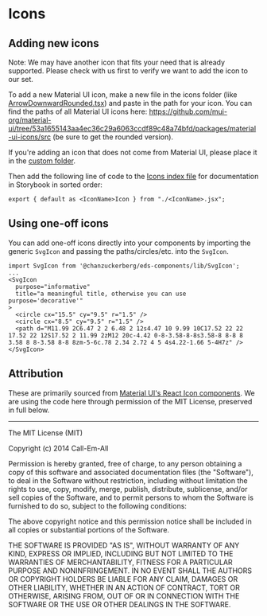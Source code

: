 # Icons

## Adding new icons

Note: We may have another icon that fits your need that is already supported. Please check with us first to verify we want to add the icon to our set.

To add a new Material UI icon, make a new file in the icons folder (like [ArrowDownwardRounded.tsx](https://github.com/chanzuckerberg/edu-design-system/blob/main/packages/components/src/Icons/ArrowDownwardRounded.tsx)) and paste in the path for your icon. You can find the paths of all Material UI icons here: https://github.com/mui-org/material-ui/tree/53a1655143aa4ec36c29a6063ccdf89c48a74bfd/packages/material-ui-icons/src (be sure to get the rounded version).

If you're adding an icon that does not come from Material UI, please place it in the [custom folder](https://github.com/chanzuckerberg/edu-design-system/tree/main/packages/components/src/Icons/custom).

Then add the following line of code to the [Icons index file](https://github.com/chanzuckerberg/edu-design-system/blob/main/packages/components/src/Icons/index.ts) for documentation in Storybook in sorted order:

```tsx
export { default as <IconName>Icon } from "./<IconName>.jsx";
```

## Using one-off icons

You can add one-off icons directly into your components by importing the generic `SvgIcon` and passing the paths/circles/etc. into the `SvgIcon`.

```tsx
import SvgIcon from '@chanzuckerberg/eds-components/lib/SvgIcon';
...
<SvgIcon 
  purpose="informative"
  title="a meaningful title, otherwise you can use purpose='decorative'"
>
  <circle cx="15.5" cy="9.5" r="1.5" />
  <circle cx="8.5" cy="9.5" r="1.5" />
  <path d="M11.99 2C6.47 2 2 6.48 2 12s4.47 10 9.99 10C17.52 22 22 17.52 22 12S17.52 2 11.99 2zM12 20c-4.42 0-8-3.58-8-8s3.58-8 8-8 8 3.58 8 8-3.58 8-8 8zm-5-6c.78 2.34 2.72 4 5 4s4.22-1.66 5-4H7z" />
</SvgIcon>
```

## Attribution

These are primarily sourced from [Material UI's React Icon components](https://github.com/mui-org/material-ui/tree/53a1655143aa4ec36c29a6063ccdf89c48a74bfd/packages/material-ui-icons/src). We are using the code here through permission of the MIT License, preserved in full below.

---

The MIT License (MIT)

Copyright (c) 2014 Call-Em-All

Permission is hereby granted, free of charge, to any person obtaining a copy
of this software and associated documentation files (the "Software"), to deal
in the Software without restriction, including without limitation the rights
to use, copy, modify, merge, publish, distribute, sublicense, and/or sell
copies of the Software, and to permit persons to whom the Software is
furnished to do so, subject to the following conditions:

The above copyright notice and this permission notice shall be included in all
copies or substantial portions of the Software.

THE SOFTWARE IS PROVIDED "AS IS", WITHOUT WARRANTY OF ANY KIND, EXPRESS OR
IMPLIED, INCLUDING BUT NOT LIMITED TO THE WARRANTIES OF MERCHANTABILITY,
FITNESS FOR A PARTICULAR PURPOSE AND NONINFRINGEMENT. IN NO EVENT SHALL THE
AUTHORS OR COPYRIGHT HOLDERS BE LIABLE FOR ANY CLAIM, DAMAGES OR OTHER
LIABILITY, WHETHER IN AN ACTION OF CONTRACT, TORT OR OTHERWISE, ARISING FROM,
OUT OF OR IN CONNECTION WITH THE SOFTWARE OR THE USE OR OTHER DEALINGS IN THE
SOFTWARE.
